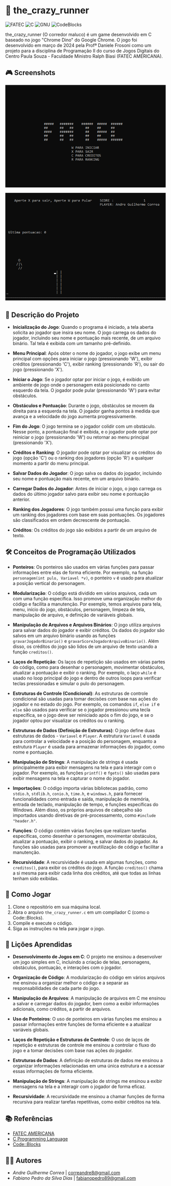 # 🏃 the_crazy_runner

![FATEC](https://img.shields.io/badge/FATEC/SP-000?style=for-the-badge&logo=&logoColor=white)
![C](https://img.shields.io/badge/C-000?style=for-the-badge&logo=&logoColor=white)
![GNU](https://img.shields.io/badge/GNU-000?style=for-the-badge&logo=gnu&logoColor=white)
![CodeBlocks](https://img.shields.io/badge/CodeBlocks-000?style=for-the-badge&logo=&logoColor=white)

the_crazy_runner (O corredor maluco) é um game desenvolvido em C baseado no jogo "Chrome Dino" do Google Chrome. O jogo foi desenvolvido em março de 2024 pela Profª Daniele Frosoni como um projeto para a disciplina de Programação II do curso de Jogos Digitais do Centro Paula Souza - Faculdade Ministro Ralph Biasi (FATEC AMERICANA).

## 🎮 Screenshots

![Menu Principal](/img/screen_shot.png)

![Jogo](/img/screen_shot_ii.png)

## 📌 Descrição do Projeto

- **Inicialização do Jogo**: Quando o programa é iniciado, a tela aberta solicita ao jogador que insira seu nome. O jogo carrega os dados do jogador, incluindo seu nome e pontuação mais recente, de um arquivo binário. Tal tela é exibida com um tamanho pré-definido.

- **Menu Principal**: Após obter o nome do jogador, o jogo exibe um menu principal com opções para iniciar o jogo (pressionando 'W'), exibir créditos (pressionando 'C'), exibir ranking (pressionando 'R'), ou sair do jogo (pressionando 'X').

- **Iniciar o Jogo**: Se o jogador optar por iniciar o jogo, é exibido um ambiente de jogo onde o personagem está posicionado no canto esquerdo da tela. O jogador pode pular (pressionando 'W') para evitar obstáculos.

- **Obstáculos e Pontuação**: Durante o jogo, obstáculos se movem da direita para a esquerda na tela. O jogador ganha pontos à medida que avança e a velocidade do jogo aumenta progressivamente.

- **Fim do Jogo**: O jogo termina se o jogador colidir com um obstáculo. Nesse ponto, a pontuação final é exibida, e o jogador pode optar por reiniciar o jogo (pressionando 'W') ou retornar ao menu principal (pressionando 'X').

- **Créditos e Ranking**: O jogador pode optar por visualizar os créditos do jogo (opção 'C') ou o ranking dos jogadores (opção 'R') a qualquer momento a partir do menu principal.

- **Salvar Dados do Jogador**: O jogo salva os dados do jogador, incluindo seu nome e pontuação mais recente, em um arquivo binário.

- **Carregar Dados do Jogador**: Antes de iniciar o jogo, o jogo carrega os dados do último jogador salvo para exibir seu nome e pontuação anterior.

- **Ranking dos Jogadores**: O jogo também possui uma função para exibir um ranking dos jogadores com base em suas pontuações. Os jogadores são classificados em ordem decrescente de pontuação.

- **Créditos**: Os créditos do jogo são exibidos a partir de um arquivo de texto.

## 🛠️ Conceitos de Programação Utilizados

- **Ponteiros**: Os ponteiros são usados em várias funções para passar informações entre elas de forma eficiente. Por exemplo, na função `personagem(int pulo, Variavel *v)`, o ponteiro `v` é usado para atualizar a posição vertical do personagem.

- **Modularização**: O código está dividido em vários arquivos, cada um com uma função específica. Isso promove uma organização melhor do código e facilita a manutenção. Por exemplo, temos arquivos para tela, menu, início do jogo, obstáculos, personagem, limpeza de tela, manipulação de arquivo, e definição de variáveis globais.

- **Manipulação de Arquivos e Arquivos Binários**: O jogo utiliza arquivos para salvar dados do jogador e exibir créditos. Os dados do jogador são salvos em um arquivo binário usando as funções `gravarJogadorBinario()` e `gravarScoreJogadorArquivoBinario()`. Além disso, os créditos do jogo são lidos de um arquivo de texto usando a função `creditos()`.

- **Laços de Repetição**: Os laços de repetição são usados em várias partes do código, como para desenhar o personagem, movimentar obstáculos, atualizar a pontuação e exibir o ranking. Por exemplo, o laço `while` é usado no loop principal do jogo e dentro de outros loops para verificar teclas pressionadas e simular o pulo do personagem.

- **Estruturas de Controle (Condicional)**: As estruturas de controle condicional são usadas para tomar decisões com base nas ações do jogador e no estado do jogo. Por exemplo, os comandos `if`, `else if` e `else` são usados para verificar se o jogador pressionou uma tecla específica, se o jogo deve ser reiniciado após o fim do jogo, e se o jogador optou por visualizar os créditos ou o ranking.

- **Estruturas de Dados (Definição de Estruturas)**: O jogo define duas estruturas de dados - `Variavel` e `Player`. A estrutura `Variavel` é usada para controlar a velocidade e a posição do personagem, enquanto a estrutura `Player` é usada para armazenar informações do jogador, como nome e pontuação.

- **Manipulação de Strings**: A manipulação de strings é usada principalmente para exibir mensagens na tela e para interagir com o jogador. Por exemplo, as funções `printf()` e `fgets()` são usadas para exibir mensagens na tela e capturar o nome do jogador.

- **Importações**: O código importa várias bibliotecas padrão, como `stdio.h`, `stdlib.h`, `conio.h`, `time.h`, e `windows.h`, para fornecer funcionalidades como entrada e saída, manipulação de memória, entrada de teclado, manipulação de tempo, e funções específicas do Windows. Além disso, os próprios arquivos de cabeçalho são importados usando diretivas de pré-processamento, como `#include "header.h"`.

- **Funções**: O código contém várias funções que realizam tarefas específicas, como desenhar o personagem, movimentar obstáculos, atualizar a pontuação, exibir o ranking, e salvar dados do jogador. As funções são usadas para promover a reutilização de código e facilitar a manutenção.

- **Recursividade**: A recursividade é usada em algumas funções, como `creditos()`, para exibir os créditos do jogo. A função `creditos()` chama a si mesma para exibir cada linha dos créditos, até que todas as linhas tenham sido exibidas.

## 🚀 Como Jogar

1. Clone o repositório em sua máquina local.
2. Abra o arquivo `the_crazy_runner.c` em um compilador C (como o Code::Blocks).
3. Compile e execute o código.
4. Siga as instruções na tela para jogar o jogo.

## 📝 Lições Aprendidas

- **Desenvolvimento de Jogos em C**: O projeto me ensinou a desenvolver um jogo simples em C, incluindo a criação de telas, personagens, obstáculos, pontuação, e interações com o jogador.

- **Organização de Código**: A modularização do código em vários arquivos me ensinou a organizar melhor o código e a separar as responsabilidades de cada parte do jogo.

- **Manipulação de Arquivos**: A manipulação de arquivos em C me ensinou a salvar e carregar dados do jogador, bem como a exibir informações adicionais, como créditos, a partir de arquivos.

- **Uso de Ponteiros**: O uso de ponteiros em várias funções me ensinou a passar informações entre funções de forma eficiente e a atualizar variáveis globais.

- **Laços de Repetição e Estruturas de Controle**: O uso de laços de repetição e estruturas de controle me ensinou a controlar o fluxo do jogo e a tomar decisões com base nas ações do jogador.

- **Estruturas de Dados**: A definição de estruturas de dados me ensinou a organizar informações relacionadas em uma única estrutura e a acessar essas informações de forma eficiente.

- **Manipulação de Strings**: A manipulação de strings me ensinou a exibir mensagens na tela e a interagir com o jogador de forma eficaz.

- **Recursividade**: A recursividade me ensinou a chamar funções de forma recursiva para realizar tarefas repetitivas, como exibir créditos na tela.

## 📚 Referências

- [FATEC AMERICANA](https://www.cps.sp.gov.br/fatecs/fatec-americana-ministro-ralph-biasi/)
- [C Programming Language](https://devdocs.io/c/)
- [Code::Blocks](http://www.codeblocks.org/)

## 👩‍💻 Autores

- *Andre Guilherme Correa* | [correandre8@gmail.com](mailto:correandre8@gmail.com)
- *Fabiano Pedro da Silva Dias* | [fabianopedro89@gmail.com](mailto:fabianopedro89@gmail.com)
